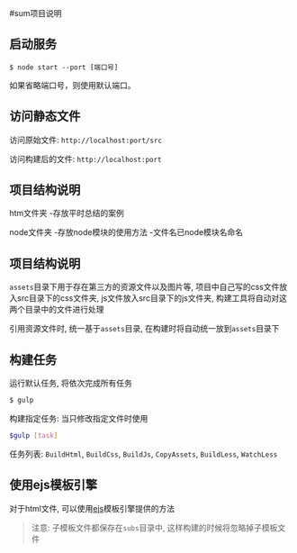 #sum项目说明

## 启动服务

```
$ node start --port [端口号]
```
如果省略端口号，则使用默认端口。

## 访问静态文件

访问原始文件: `http://localhost:port/src`

访问构建后的文件: `http://localhost:port`

## 项目结构说明
htm文件夹
-存放平时总结的案例

node文件夹
-存放node模块的使用方法
-文件名已node模块名命名






## 项目结构说明

`assets`目录下用于存在第三方的资源文件以及图片等, 项目中自己写的css文件放入src目录下的css文件夹, js文件放入src目录下的js文件夹, 构建工具将自动对这两个目录中的文件进行处理

引用资源文件时, 统一基于`assets`目录, 在构建时将自动统一放到`assets`目录下

## 构建任务

运行默认任务, 将依次完成所有任务

```bash
$ gulp
```

构建指定任务: 当只修改指定文件时使用

```bash
$gulp [task]
```

任务列表: `BuildHtml`, `BuildCss`, `BuildJs`, `CopyAssets`, `BuildLess`, `WatchLess`

## 使用ejs模板引擎

对于html文件, 可以使用[ejs](https://github.com/mde/ejs)模板引擎提供的方法

> 注意: 子模板文件都保存在`subs`目录中, 这样构建的时候将忽略掉子模板文件